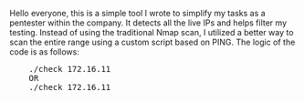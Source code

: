 <p>
    Hello everyone, this is a simple tool I wrote to simplify my tasks as a pentester within the company. It detects all the live IPs and helps filter my testing. Instead of using the traditional Nmap scan, I utilized a better way to scan the entire range using a custom script based on PING. The logic of the code is as follows:
</p>
<pre>
    ./check 172.16.11
    OR
    ./check 172.16.11 <OUTPUT FILE>
</pre>

